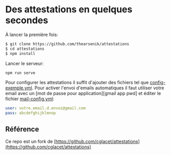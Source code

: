 # Des attestations en quelques secondes

À lancer la première fois:

```bash
$ git clone https://github.com/thearsenik/attestations
$ cd attestations
$ npm install
```

Lancer le serveur:

```bash
npm run serve
```

Pour configurer les attestations il suffit d'ajouter des fichiers tel que [config-exemple.yml](config-exemple.yml).
Pour activer l'envoi d'emails automatiques il faut utiliser votre 
email avec un [mot de passe pour application][gmail app pwd] et éditer le 
fichier [mail-config.yml](mail-config.yml):

```yaml
user: votre.email.d.envoi@gmail.com
pass: abcdefghijklmnop
```

## Référence

Ce repo est un fork de [https://github.com/cglacet/attestations](https://github.com/cglacet/attestations)